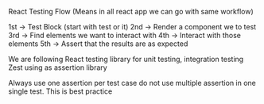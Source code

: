 React Testing Flow (Means in all react app we can go with same workflow)

1st -> Test Block (start with test or it)
2nd -> Render a component we to test 
3rd -> Find elements we want to interact with 
4th -> Interact with those elements 
5th -> Assert that the results are as expected

We are following 
React testing library for unit testing, integration testing 
Zest using as assertion library 

Always use one assertion per test case 
do not use multiple assertion in one single test. This is best practice